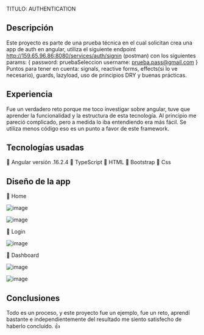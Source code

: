 TITULO: AUTHENTICATION
## Descripción

Este proyecto es parte de una prueba técnica en el cual solicitan crea una app de auth en angular, utiliza el siguiente endpoint http://159.65.96.86:8080/services/auth/signin (postman)
con los siguientes params: 
{
    password: pruebaSeleccion 
    username: prueba.pass@gmail.com
}
 Puntos para tener en cuenta: signals, reactive forms, effects(si lo ve necesario), guards, lazyload, uso de principios DRY y buenas prácticas.

## Experiencia
Fue un verdadero reto porque me toco investigar sobre angular, tuve que aprender la funcionalidad y la estructura de esta tecnología. Al principio me pareció complicado, pero a medida lo iba entendiendo era más fácil. Se utiliza menos código eso es un punto a favor de este framework.

## Tecnologías usadas
📌 Angular versión .16.2.4
📌 TypeScript
📌 HTML
📌 Bootstrap
📌 Css


## Diseño de la app
📎 Home

![image](https://github.com/ETorresSacha/authentication/assets/122553836/af8385a6-2ca8-45f2-a080-d27b76040f21)

![image](https://github.com/ETorresSacha/authentication/assets/122553836/fe39593a-0155-4b6e-abfa-db8a000c9d0a)


📎 Login

![image](https://github.com/ETorresSacha/authentication/assets/122553836/4d245edb-a115-4e5d-ac61-77fb6a624459)

📎 Dashboard

![image](https://github.com/ETorresSacha/authentication/assets/122553836/ef3f8474-80e8-4288-9931-86610749ba95)

![image](https://github.com/ETorresSacha/authentication/assets/122553836/2bd09e19-bf35-4574-bd8d-ca6d9ba9edfe)


## Conclusiones
Todo es un proceso, y este proyecto fue un ejemplo, fue un reto, aprendí bastante e independientemente del resultado me siento satisfecho de haberlo concluido. 👍  



